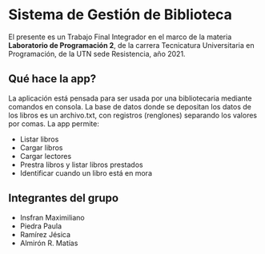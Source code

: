 # Sistema de Gestión de Biblioteca

El presente es un Trabajo Final Integrador en el marco de la materia **Laboratorio de Programación 2**, de la carrera Tecnicatura Universitaria en Programación, de la UTN sede Resistencia, año 2021.

## Qué hace la app?

La aplicación está pensada para ser usada por una bibliotecaria mediante comandos en consola.
La base de datos donde se depositan los datos de los libros es un archivo.txt, con registros (renglones) separando los valores por comas.
La app permite:

- Listar libros
- Cargar libros
- Cargar lectores
- Prestra libros y listar libros prestados
- Identificar cuando un libro está en mora

## Integrantes del grupo

- Insfran Maximiliano
- Piedra Paula
- Ramírez Jésica
- Almirón R. Matías
